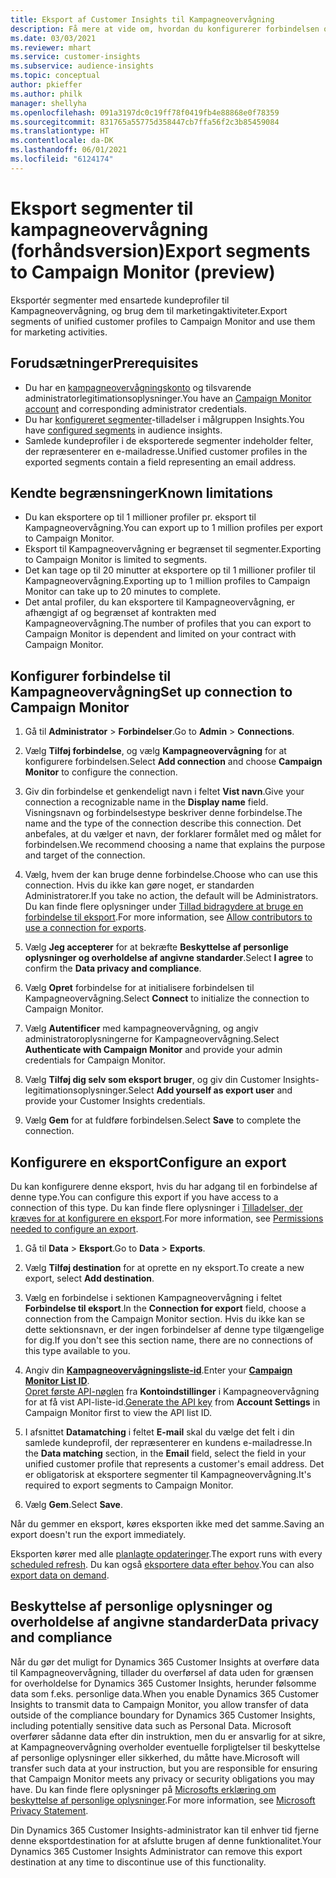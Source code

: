 ```yaml
---
title: Eksport af Customer Insights til Kampagneovervågning
description: Få mere at vide om, hvordan du konfigurerer forbindelsen og eksporterer til kampagneovervågning.
ms.date: 03/03/2021
ms.reviewer: mhart
ms.service: customer-insights
ms.subservice: audience-insights
ms.topic: conceptual
author: pkieffer
ms.author: philk
manager: shellyha
ms.openlocfilehash: 091a3197dc0c19ff78f0419fb4e88868e0f78359
ms.sourcegitcommit: 831765a55775d358447cb7ffa56f2c3b85459084
ms.translationtype: HT
ms.contentlocale: da-DK
ms.lasthandoff: 06/01/2021
ms.locfileid: "6124174"
---
```

# <a name="export-segments-to-campaign-monitor-preview"></a><span data-ttu-id="e4ec0-103">Eksport segmenter til kampagneovervågning (forhåndsversion)</span><span class="sxs-lookup"><span data-stu-id="e4ec0-103">Export segments to Campaign Monitor (preview)</span></span>

<span data-ttu-id="e4ec0-104">Eksportér segmenter med ensartede kundeprofiler til Kampagneovervågning, og brug dem til marketingaktiviteter.</span><span class="sxs-lookup"><span data-stu-id="e4ec0-104">Export segments of unified customer profiles to Campaign Monitor and use them for marketing activities.</span></span>

## <a name="prerequisites"></a><span data-ttu-id="e4ec0-105">Forudsætninger</span><span class="sxs-lookup"><span data-stu-id="e4ec0-105">Prerequisites</span></span>

-   <span data-ttu-id="e4ec0-106">Du har en [kampagneovervågningskonto](https://www.campaignmonitor.com/) og tilsvarende administratorlegitimationsoplysninger.</span><span class="sxs-lookup"><span data-stu-id="e4ec0-106">You have an [Campaign Monitor account](https://www.campaignmonitor.com/) and corresponding administrator credentials.</span></span>
-   <span data-ttu-id="e4ec0-107">Du har [konfigureret segmenter](segments.md)-tilladelser i målgruppen Insights.</span><span class="sxs-lookup"><span data-stu-id="e4ec0-107">You have [configured segments](segments.md) in audience insights.</span></span>
-   <span data-ttu-id="e4ec0-108">Samlede kundeprofiler i de eksporterede segmenter indeholder felter, der repræsenterer en e-mailadresse.</span><span class="sxs-lookup"><span data-stu-id="e4ec0-108">Unified customer profiles in the exported segments contain a field representing an email address.</span></span>

## <a name="known-limitations"></a><span data-ttu-id="e4ec0-109">Kendte begrænsninger</span><span class="sxs-lookup"><span data-stu-id="e4ec0-109">Known limitations</span></span>

- <span data-ttu-id="e4ec0-110">Du kan eksportere op til 1 millioner profiler pr. eksport til Kampagneovervågning.</span><span class="sxs-lookup"><span data-stu-id="e4ec0-110">You can export up to 1 million profiles per export to Campaign Monitor.</span></span>
- <span data-ttu-id="e4ec0-111">Eksport til Kampagneovervågning er begrænset til segmenter.</span><span class="sxs-lookup"><span data-stu-id="e4ec0-111">Exporting to Campaign Monitor is limited to segments.</span></span>
- <span data-ttu-id="e4ec0-112">Det kan tage op til 20 minutter at eksportere op til 1 millioner profiler til Kampagneovervågning.</span><span class="sxs-lookup"><span data-stu-id="e4ec0-112">Exporting up to 1 million profiles to Campaign Monitor can take up to 20 minutes to complete.</span></span> 
- <span data-ttu-id="e4ec0-113">Det antal profiler, du kan eksportere til Kampagneovervågning, er afhængigt af og begrænset af kontrakten med Kampagneovervågning.</span><span class="sxs-lookup"><span data-stu-id="e4ec0-113">The number of profiles that you can export to Campaign Monitor is dependent and limited on your contract with Campaign Monitor.</span></span>

## <a name="set-up-connection-to-campaign-monitor"></a><span data-ttu-id="e4ec0-114">Konfigurer forbindelse til Kampagneovervågning</span><span class="sxs-lookup"><span data-stu-id="e4ec0-114">Set up connection to Campaign Monitor</span></span>

1. <span data-ttu-id="e4ec0-115">Gå til **Administrator** > **Forbindelser**.</span><span class="sxs-lookup"><span data-stu-id="e4ec0-115">Go to **Admin** > **Connections**.</span></span>

1. <span data-ttu-id="e4ec0-116">Vælg **Tilføj forbindelse**, og vælg **Kampagneovervågning** for at konfigurere forbindelsen.</span><span class="sxs-lookup"><span data-stu-id="e4ec0-116">Select **Add connection** and choose **Campaign Monitor** to configure the connection.</span></span>

1. <span data-ttu-id="e4ec0-117">Giv din forbindelse et genkendeligt navn i feltet **Vist navn**.</span><span class="sxs-lookup"><span data-stu-id="e4ec0-117">Give your connection a recognizable name in the **Display name** field.</span></span> <span data-ttu-id="e4ec0-118">Visningsnavn og forbindelsestype beskriver denne forbindelse.</span><span class="sxs-lookup"><span data-stu-id="e4ec0-118">The name and the type of the connection describe this connection.</span></span> <span data-ttu-id="e4ec0-119">Det anbefales, at du vælger et navn, der forklarer formålet med og målet for forbindelsen.</span><span class="sxs-lookup"><span data-stu-id="e4ec0-119">We recommend choosing a name that explains the purpose and target of the connection.</span></span>

1. <span data-ttu-id="e4ec0-120">Vælg, hvem der kan bruge denne forbindelse.</span><span class="sxs-lookup"><span data-stu-id="e4ec0-120">Choose who can use this connection.</span></span> <span data-ttu-id="e4ec0-121">Hvis du ikke kan gøre noget, er standarden Administratorer.</span><span class="sxs-lookup"><span data-stu-id="e4ec0-121">If you take no action, the default will be Administrators.</span></span> <span data-ttu-id="e4ec0-122">Du kan finde flere oplysninger under [Tillad bidragydere at bruge en forbindelse til eksport](connections.md#allow-contributors-to-use-a-connection-for-exports).</span><span class="sxs-lookup"><span data-stu-id="e4ec0-122">For more information, see [Allow contributors to use a connection for exports](connections.md#allow-contributors-to-use-a-connection-for-exports).</span></span>

1. <span data-ttu-id="e4ec0-123">Vælg **Jeg accepterer** for at bekræfte **Beskyttelse af personlige oplysninger og overholdelse af angivne standarder**.</span><span class="sxs-lookup"><span data-stu-id="e4ec0-123">Select **I agree** to confirm the **Data privacy and compliance**.</span></span>

1. <span data-ttu-id="e4ec0-124">Vælg **Opret** forbindelse for at initialisere forbindelsen til Kampagneovervågning.</span><span class="sxs-lookup"><span data-stu-id="e4ec0-124">Select **Connect** to initialize the connection to Campaign Monitor.</span></span>

1. <span data-ttu-id="e4ec0-125">Vælg **Autentificer** med kampagneovervågning, og angiv administratoroplysningerne for Kampagneovervågning.</span><span class="sxs-lookup"><span data-stu-id="e4ec0-125">Select **Authenticate with Campaign Monitor** and provide your admin credentials for Campaign Monitor.</span></span>

1. <span data-ttu-id="e4ec0-126">Vælg **Tilføj dig selv som eksport bruger**, og giv din Customer Insights-legitimationsoplysninger.</span><span class="sxs-lookup"><span data-stu-id="e4ec0-126">Select **Add yourself as export user** and provide your Customer Insights credentials.</span></span>

1. <span data-ttu-id="e4ec0-127">Vælg **Gem** for at fuldføre forbindelsen.</span><span class="sxs-lookup"><span data-stu-id="e4ec0-127">Select **Save** to complete the connection.</span></span>

## <a name="configure-an-export"></a><span data-ttu-id="e4ec0-128">Konfigurere en eksport</span><span class="sxs-lookup"><span data-stu-id="e4ec0-128">Configure an export</span></span>

<span data-ttu-id="e4ec0-129">Du kan konfigurere denne eksport, hvis du har adgang til en forbindelse af denne type.</span><span class="sxs-lookup"><span data-stu-id="e4ec0-129">You can configure this export if you have access to a connection of this type.</span></span> <span data-ttu-id="e4ec0-130">Du kan finde flere oplysninger i [Tilladelser, der kræves for at konfigurere en eksport](export-destinations.md#set-up-a-new-export).</span><span class="sxs-lookup"><span data-stu-id="e4ec0-130">For more information, see [Permissions needed to configure an export](export-destinations.md#set-up-a-new-export).</span></span>

1. <span data-ttu-id="e4ec0-131">Gå til **Data** > **Eksport**.</span><span class="sxs-lookup"><span data-stu-id="e4ec0-131">Go to **Data** > **Exports**.</span></span>

1. <span data-ttu-id="e4ec0-132">Vælg **Tilføj destination** for at oprette en ny eksport.</span><span class="sxs-lookup"><span data-stu-id="e4ec0-132">To create a new export, select **Add destination**.</span></span>

1. <span data-ttu-id="e4ec0-133">Vælg en forbindelse i sektionen Kampagneovervågning i feltet **Forbindelse til eksport**.</span><span class="sxs-lookup"><span data-stu-id="e4ec0-133">In the **Connection for export** field, choose a connection from the Campaign Monitor section.</span></span> <span data-ttu-id="e4ec0-134">Hvis du ikke kan se dette sektionsnavn, er der ingen forbindelser af denne type tilgængelige for dig.</span><span class="sxs-lookup"><span data-stu-id="e4ec0-134">If you don't see this section name, there are no connections of this type available to you.</span></span>

1. <span data-ttu-id="e4ec0-135">Angiv din [**Kampagneovervågningsliste-id**](https://www.campaignmonitor.com/api/getting-started/#your-list-id).</span><span class="sxs-lookup"><span data-stu-id="e4ec0-135">Enter your [**Campaign Monitor List ID**](https://www.campaignmonitor.com/api/getting-started/#your-list-id).</span></span>    
   <span data-ttu-id="e4ec0-136">[Opret første API-nøglen](https://www.campaignmonitor.com/api/getting-started/) fra **Kontoindstillinger** i Kampagneovervågning for at få vist API-liste-id.</span><span class="sxs-lookup"><span data-stu-id="e4ec0-136">[Generate the API key](https://www.campaignmonitor.com/api/getting-started/) from **Account Settings** in Campaign Monitor first to view the API list ID.</span></span>  

3. <span data-ttu-id="e4ec0-137">I afsnittet **Datamatching** i feltet **E-mail** skal du vælge det felt i din samlede kundeprofil, der repræsenterer en kundens e-mailadresse.</span><span class="sxs-lookup"><span data-stu-id="e4ec0-137">In the **Data matching** section, in the **Email** field, select the field in your unified customer profile that represents a customer's email address.</span></span> <span data-ttu-id="e4ec0-138">Det er obligatorisk at eksportere segmenter til Kampagneovervågning.</span><span class="sxs-lookup"><span data-stu-id="e4ec0-138">It's required to export segments to Campaign Monitor.</span></span>

1. <span data-ttu-id="e4ec0-139">Vælg **Gem**.</span><span class="sxs-lookup"><span data-stu-id="e4ec0-139">Select **Save**.</span></span>

<span data-ttu-id="e4ec0-140">Når du gemmer en eksport, køres eksporten ikke med det samme.</span><span class="sxs-lookup"><span data-stu-id="e4ec0-140">Saving an export doesn't run the export immediately.</span></span>

<span data-ttu-id="e4ec0-141">Eksporten kører med alle [planlagte opdateringer](system.md#schedule-tab).</span><span class="sxs-lookup"><span data-stu-id="e4ec0-141">The export runs with every [scheduled refresh](system.md#schedule-tab).</span></span> <span data-ttu-id="e4ec0-142">Du kan også [eksportere data efter behov](export-destinations.md#run-exports-on-demand).</span><span class="sxs-lookup"><span data-stu-id="e4ec0-142">You can also [export data on demand](export-destinations.md#run-exports-on-demand).</span></span> 


## <a name="data-privacy-and-compliance"></a><span data-ttu-id="e4ec0-143">Beskyttelse af personlige oplysninger og overholdelse af angivne standarder</span><span class="sxs-lookup"><span data-stu-id="e4ec0-143">Data privacy and compliance</span></span>

<span data-ttu-id="e4ec0-144">Når du gør det muligt for Dynamics 365 Customer Insights at overføre data til Kampagneovervågning, tillader du overførsel af data uden for grænsen for overholdelse for Dynamics 365 Customer Insights, herunder følsomme data som f.eks. personlige data.</span><span class="sxs-lookup"><span data-stu-id="e4ec0-144">When you enable Dynamics 365 Customer Insights to transmit data to Campaign Monitor, you allow transfer of data outside of the compliance boundary for Dynamics 365 Customer Insights, including potentially sensitive data such as Personal Data.</span></span> <span data-ttu-id="e4ec0-145">Microsoft overfører sådanne data efter din instruktion, men du er ansvarlig for at sikre, at Kampagneovervågning overholder eventuelle forpligtelser til beskyttelse af personlige oplysninger eller sikkerhed, du måtte have.</span><span class="sxs-lookup"><span data-stu-id="e4ec0-145">Microsoft will transfer such data at your instruction, but you are responsible for ensuring that Campaign Monitor meets any privacy or security obligations you may have.</span></span> <span data-ttu-id="e4ec0-146">Du kan finde flere oplysninger på [Microsofts erklæring om beskyttelse af personlige oplysninger](https://go.microsoft.com/fwlink/?linkid=396732).</span><span class="sxs-lookup"><span data-stu-id="e4ec0-146">For more information, see [Microsoft Privacy Statement](https://go.microsoft.com/fwlink/?linkid=396732).</span></span>

<span data-ttu-id="e4ec0-147">Din Dynamics 365 Customer Insights-administrator kan til enhver tid fjerne denne eksportdestination for at afslutte brugen af denne funktionalitet.</span><span class="sxs-lookup"><span data-stu-id="e4ec0-147">Your Dynamics 365 Customer Insights Administrator can remove this export destination at any time to discontinue use of this functionality.</span></span>
